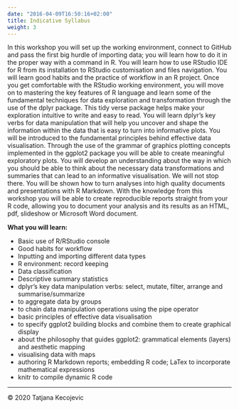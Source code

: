 ```yaml
---
date: "2016-04-09T16:50:16+02:00"
title: Indicative Syllabus
weight: 3
---
```



In this workshop you will set up the working environment, connect to GitHub and pass the first big hurdle of importing data; you will learn how to do it in the proper way with a command in R. You will learn how to use RStudio IDE for R from its installation to RStudio customisation and files navigation. You will learn good habits and the practice of workflow in an R project. Once you get comfortable with the RStudio working environment, you will move on to mastering the key features of R language and learn some of the fundamental techniques for data exploration and transformation through the use of the dplyr package. This tidy verse package helps make your exploration intuitive to write and easy to read. You will learn dplyr’s key verbs for data manipulation that will help you uncover and shape the information within the data that is easy to turn into informative plots. You will be introduced to the fundamental principles behind effective data visualisation. Through the use of the grammar of graphics plotting concepts implemented in the ggplot2 package you will be able to create meaningful exploratory plots. You will develop an understanding about the way in which you should be able to think about the necessary data transformations and summaries that can lead to an informative visualisation. We will not stop there. You will be shown how to turn analyses into high quality documents and presentations with R Markdown. With the knowledge from this workshop you will be able to create reproducible reports straight from your R code, allowing you to document your analysis and its results as an HTML, pdf, slideshow or Microsoft Word document.

**What you will learn:**

* Basic use of R/RStudio console
* Good habits for workflow
* Inputting and importing different data types
* R environment: record keeping
* Data classification
* Descriptive summary statistics
*	dplyr’s key data manipulation verbs: select, mutate, filter, arrange and summarise/summarize
* to aggregate data by groups
* to chain data manipulation operations using the pipe operator
* basic principles of effective data visualisation
* to specify ggplot2 building blocks and combine them to create graphical display
* about the philosophy that guides ggplot2: grammatical elements (layers) and aesthetic mapping
*	visualising data with maps
* authoring R Markdown reports; embedding R code; LaTex to incorporate mathematical expressions
* knitr to compile dynamic R code



-----------------------------
© 2020 Tatjana Kecojevic

